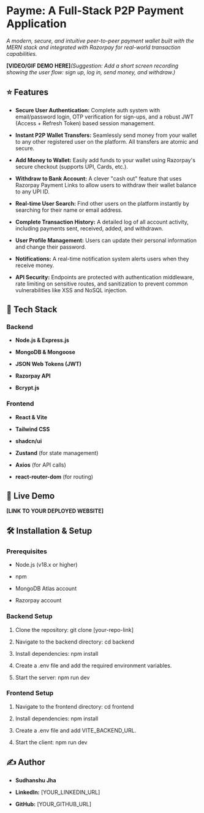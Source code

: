 **Payme: A Full-Stack P2P Payment Application**
===============================================

_A modern, secure, and intuitive peer-to-peer payment wallet built with the MERN stack and integrated with Razorpay for real-world transaction capabilities._

**\[VIDEO/GIF DEMO HERE\]**_(Suggestion: Add a short screen recording showing the user flow: sign up, log in, send money, and withdraw.)_

⭐ Features
----------

*   **Secure User Authentication:** Complete auth system with email/password login, OTP verification for sign-ups, and a robust JWT (Access + Refresh Token) based session management.
    
*   **Instant P2P Wallet Transfers:** Seamlessly send money from your wallet to any other registered user on the platform. All transfers are atomic and secure.
    
*   **Add Money to Wallet:** Easily add funds to your wallet using Razorpay's secure checkout (supports UPI, Cards, etc.).
    
*   **Withdraw to Bank Account:** A clever "cash out" feature that uses Razorpay Payment Links to allow users to withdraw their wallet balance to any UPI ID.
    
*   **Real-time User Search:** Find other users on the platform instantly by searching for their name or email address.
    
*   **Complete Transaction History:** A detailed log of all account activity, including payments sent, received, added, and withdrawn.
    
*   **User Profile Management:** Users can update their personal information and change their password.
    
*   **Notifications:** A real-time notification system alerts users when they receive money.
    
*   **API Security:** Endpoints are protected with authentication middleware, rate limiting on sensitive routes, and sanitization to prevent common vulnerabilities like XSS and NoSQL injection.
    

🚀 Tech Stack
-------------

### **Backend**

*   **Node.js & Express.js**
    
*   **MongoDB & Mongoose**
    
*   **JSON Web Tokens (JWT)**
    
*   **Razorpay API**
    
*   **Bcrypt.js**
    

### **Frontend**

*   **React & Vite**
    
*   **Tailwind CSS**
    
*   **shadcn/ui**
    
*   **Zustand** (for state management)
    
*   **Axios** (for API calls)
    
*   **react-router-dom** (for routing)
    

🔗 Live Demo
------------

**\[LINK TO YOUR DEPLOYED WEBSITE\]**

🛠️ Installation & Setup
------------------------

### **Prerequisites**

*   Node.js (v18.x or higher)
    
*   npm
    
*   MongoDB Atlas account
    
*   Razorpay account
    

### **Backend Setup**

1.  Clone the repository: git clone \[your-repo-link\]
    
2.  Navigate to the backend directory: cd backend
    
3.  Install dependencies: npm install
    
4.  Create a .env file and add the required environment variables.
    
5.  Start the server: npm run dev
    

### **Frontend Setup**

1.  Navigate to the frontend directory: cd frontend
    
2.  Install dependencies: npm install
    
3.  Create a .env file and add VITE\_BACKEND\_URL.
    
4.  Start the client: npm run dev
    

✍️ Author
---------

*   **Sudhanshu Jha**
    
*   **LinkedIn:** \[YOUR\_LINKEDIN\_URL\]
    
*   **GitHub:** \[YOUR\_GITHUB\_URL\]